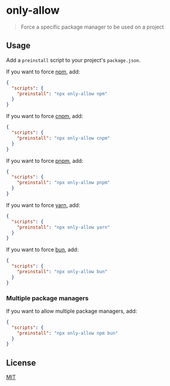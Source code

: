 # only-allow

> Force a specific package manager to be used on a project

## Usage

Add a `preinstall` script to your project's `package.json`.

If you want to force [npm](https://docs.npmjs.com/cli/npm), add:

```json
{
  "scripts": {
    "preinstall": "npx only-allow npm"
  }
}
```

If you want to force [cnpm](https://npmmirror.com/), add:

```json
{
  "scripts": {
    "preinstall": "npx only-allow cnpm"
  }
}
```

If you want to force [pnpm](https://pnpm.js.org/), add:

```json
{
  "scripts": {
    "preinstall": "npx only-allow pnpm"
  }
}
```

If you want to force [yarn](https://yarnpkg.com/), add:

```json
{
  "scripts": {
    "preinstall": "npx only-allow yarn"
  }
}
```

If you want to force [bun](https://bun.sh/), add:

```json
{
  "scripts": {
    "preinstall": "npx only-allow bun"
  }
}
```

### Multiple package managers

If you want to allow multiple package managers, add:

```json
{
  "scripts": {
    "preinstall": "npx only-allow npm bun"
  }
}
```

## License

[MIT](LICENSE)
